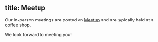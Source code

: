 title: Meetup
---
Our in-person meetings are posted on [Meetup](http://www.meetup.com/Boulder-Meshnet/) and are typically held at a coffee shop.

We look forward to meeting you!
